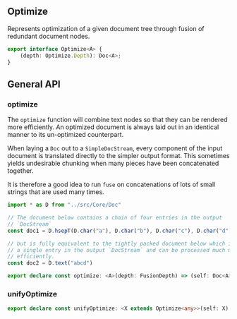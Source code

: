 ## Optimize

Represents optimization of a given document tree through fusion of redundant
document nodes.

```ts
export interface Optimize<A> {
    (depth: Optimize.Depth): Doc<A>;
}
```

## General API

### optimize

The `optimize` function will combine text nodes so that they can be rendered
more efficiently. An optimized document is always laid out in an identical
manner to its un-optimized counterpart.

When laying a `Doc` out to a `SimpleDocStream`, every component of the input
document is translated directly to the simpler output format. This sometimes
yields undesirable chunking when many pieces have been concatenated together.

It is therefore a good idea to run `fuse` on concatenations of lots of small
strings that are used many times.

```typescript
import * as D from "../src/Core/Doc"

// The document below contains a chain of four entries in the output
// `DocStream`
const doc1 = D.hsepT(D.char("a"), D.char("b"), D.char("c"), D.char("d"))

// but is fully equivalent to the tightly packed document below which is only
// a single entry in the output `DocStream` and can be processed much more
// efficiently.
const doc2 = D.text("abcd")
```

```ts
export declare const optimize: <A>(depth: FusionDepth) => (self: Doc<A>) => Doc<A>;
```

### unifyOptimize

```ts
export declare const unifyOptimize: <X extends Optimize<any>>(self: X) => Optimize<[X] extends [Optimize<infer AX>] ? AX : never>;
```

